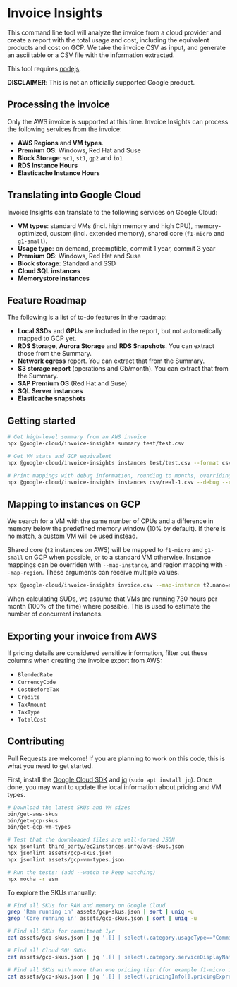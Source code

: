 # Invoice Insights

This command line tool will analyze the invoice from a cloud provider and create a report with the total usage and cost, including the equivalent products and cost on GCP. We take the invoice CSV as input, and generate an ascii table or a CSV file with the information extracted.

This tool requires [nodejs](https://nodejs.org/en/).

**DISCLAIMER**: This is not an officially supported Google product.

## Processing the invoice

Only the AWS invoice is supported at this time. Invoice Insights can process the following services from the invoice:

- **AWS Regions** and **VM types**.
- **Premium OS**: Windows, Red Hat and Suse
- **Block Storage**: `sc1`, `st1`, `gp2` and `io1`
- **RDS Instance Hours**
- **Elasticache Instance Hours**

## Translating into Google Cloud

Invoice Insights can translate to the following services on Google Cloud:

- **VM types**: standard VMs (incl. high memory and high CPU), memory-optimized, custom (incl. extended memory), shared core (`f1-micro` and `g1-small`).
- **Usage type**: on demand, preemptible, commit 1 year, commit 3 year
- **Premium OS**: Windows, Red Hat and Suse
- **Block storage**: Standard and SSD
- **Cloud SQL instances**
- **Memorystore instances**

## Feature Roadmap

The following is a list of to-do features in the roadmap:

- **Local SSDs** and **GPUs** are included in the report, but not automatically mapped to GCP yet.
- **RDS Storage**, **Aurora Storage** and **RDS Snapshots**. You can extract those from the Summary.
- **Network egress** report. You can extract that from the Summary.
- **S3 storage report** (operations and Gb/month). You can extract that from the Summary.
- **SAP Premium OS** (Red Hat and Suse)
- **SQL Server instances**
- **Elasticache snapshots**

## Getting started

```sh
# Get high-level summary from an AWS invoice
npx @google-cloud/invoice-insights summary test/test.csv

# Get VM stats and GCP equivalent
npx @google-cloud/invoice-insights instances test/test.csv --format csv

# Print mappings with debug information, rounding to months, overriding a region mapping
npx @google-cloud/invoice-insights instances csv/real-1.csv --debug --round-months --map-region eu-central-1=europe-west1
```

## Mapping to instances on GCP

We search for a VM with the same number of CPUs and a difference in memory below the predefined memory window (10% by default). If there is no match, a custom VM will be used instead.

Shared core (`t2` instances on AWS) will be mapped to `f1-micro` and `g1-small` on GCP when possible, or to a standard VM otherwise. Instance mappings can be overriden with `--map-instance`, and region mapping with `--map-region`. These arguments can receive multiple values.

```bash
npx @google-cloud/invoice-insights invoice.csv --map-instance t2.nano=n1-standard1 --map-instance t2.micro=n1-standard2 --map-region eu-central-1=europe-west1
```

When calculating SUDs, we assume that VMs are running 730 hours per month (100% of the time) where possible. This is used to estimate the number of concurrent instances.

## Exporting your invoice from AWS

If pricing details are considered sensitive information, filter out these columns when creating the invoice export from AWS:

- `BlendedRate`
- `CurrencyCode`
- `CostBeforeTax`
- `Credits`
- `TaxAmount`
- `TaxType`
- `TotalCost`

## Contributing

Pull Requests are welcome! If you are planning to work on this code, this is what you need to get started.

First, install the [Google Cloud SDK](https://cloud.google.com/sdk/) and [jq](https://stedolan.github.io/jq/) (`sudo apt install jq`). Once done, you may want to update the local information about pricing and VM types.

```bash
# Download the latest SKUs and VM sizes
bin/get-aws-skus
bin/get-gcp-skus
bin/get-gcp-vm-types

# Test that the downloaded files are well-formed JSON
npx jsonlint third_party/ec2instances.info/aws-skus.json
npx jsonlint assets/gcp-skus.json
npx jsonlint assets/gcp-vm-types.json

# Run the tests: (add --watch to keep watching)
npx mocha -r esm
```

To explore the SKUs manually:

```bash
# Find all SKUs for RAM and memory on Google Cloud
grep 'Ram running in' assets/gcp-skus.json | sort | uniq -u
grep 'Core running in' assets/gcp-skus.json | sort | uniq -u

# Find all SKUs for commitment 1yr
cat assets/gcp-skus.json | jq '.[] | select(.category.usageType=="Commit1Yr") | .description' | sort | uniq -u

# Find all Cloud SQL SKUs
cat assets/gcp-skus.json | jq '.[] | select(.category.serviceDisplayName=="Cloud SQL" and (.description | contains("Network") | not ) ) | .description' | sort | uniq -u

# Find all SKUs with more than one pricing tier (for example f1-micro is free the first 730 hours)
cat assets/gcp-skus.json | jq '.[] | select(.pricingInfo[].pricingExpression.tieredRates | length > 1) | .description'|sort |uniq -u
```
